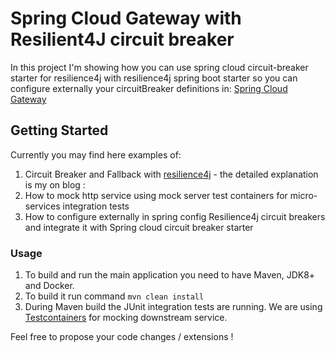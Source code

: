 # Spring Cloud Gateway with Resilient4J circuit breaker

In this project I'm showing how you can use spring cloud circuit-breaker starter for resilience4j with resilience4j spring boot starter so you can configure externally your circuitBreaker definitions
in:  [Spring Cloud Gateway](https://cloud.spring.io/spring-cloud-gateway/reference/html/)

## Getting Started 

Currently you may find here examples of: 
1. Circuit Breaker and Fallback with [resilience4j](https://resilience4j.readme.io/docs/getting-started) - the detailed explanation is my on blog :
2. How to mock http service using mock server test containers for micro-services integration tests
3. How to configure externally in spring config Resilience4j circuit breakers and integrate it with Spring cloud circuit breaker starter

### Usage 
1. To build and run the main application you need to have Maven, JDK8+ and Docker.
2. To build it run command `mvn clean install`
3. During Maven build the JUnit integration tests are running. We are using [Testcontainers](https://www.testcontainers.org/) for mocking downstream service.

Feel free to propose your code changes / extensions ! 
